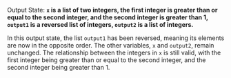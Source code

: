 Output State: **`x` is a list of two integers, the first integer is greater than or equal to the second integer, and the second integer is greater than 1, `output1` is a reversed list of integers, `output2` is a list of integers.**

In this output state, the list `output1` has been reversed, meaning its elements are now in the opposite order. The other variables, `x` and `output2`, remain unchanged. The relationship between the integers in `x` is still valid, with the first integer being greater than or equal to the second integer, and the second integer being greater than 1.